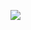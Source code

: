 ![](https://64.media.tumblr.com/cde418ab9c0fc3eb0128880fa46e01f3/8ce8324e3dcb6a41-92/s1280x1920/1a4cfe47a53710f5af22b7a7bfd9079fadfd8359.jpg)
